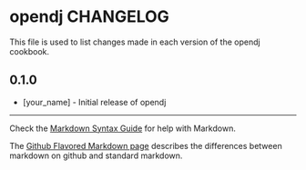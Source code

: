 opendj CHANGELOG
================

This file is used to list changes made in each version of the opendj cookbook.

0.1.0
-----
- [your_name] - Initial release of opendj

- - -
Check the [Markdown Syntax Guide](http://daringfireball.net/projects/markdown/syntax) for help with Markdown.

The [Github Flavored Markdown page](http://github.github.com/github-flavored-markdown/) describes the differences between markdown on github and standard markdown.

